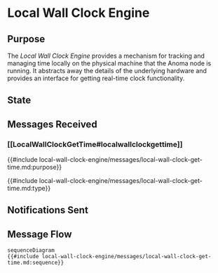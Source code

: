 <div class="engine">

# Local Wall Clock Engine

## Purpose

<!-- ANCHOR: purpose -->

The *Local Wall Clock Engine* provides a mechanism for tracking and managing time locally on the physical machine that the Anoma node is running.
It abstracts away the details of the underlying hardware and
provides an interface for getting real-time clock functionality. 

<!-- ANCHOR_END: purpose -->

## State


## Messages Received

### [[LocalWallClockGetTime#localwallclockgettime]]

{{#include local-wall-clock-engine/messages/local-wall-clock-get-time.md:purpose}}

{{#include local-wall-clock-engine/messages/local-wall-clock-get-time.md:type}}


## Notifications Sent


## Message Flow


 <!-- ANCHOR: messages -->
 ```mermaid
 sequenceDiagram
 {{#include local-wall-clock-engine/messages/local-wall-clock-get-time.md:sequence}}
 ```
 <!-- ANCHOR_END: messages -->

</div>